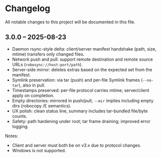 # Changelog

All notable changes to this project will be documented in this file.

## 3.0.0 – 2025-08-23

- Daemon rsync-style delta: client/server manifest handshake (path, size, mtime) transfers only changed files.
- Network push and pull: support remote destination and remote source URLs (`robosync://host:port/path`).
- Server-side mirror: deletes extras based on the expected set from the manifest.
- Symlink preservation: via tar (push) and per-file Symlink frames (`--no-tar`), also in pull.
- Timestamps preserved: per-file protocol carries mtime; server/client apply on completion.
- Empty directories: mirrored in push/pull; `--mir` implies including empty dirs (robocopy /E semantics).
- UX polish: clean status line, summary includes tar-bundled file/byte counts.
- Safety: path hardening under root; tar frame draining; improved error logging.

Notes:
- Client and server must both be on v3.x due to protocol changes.
- Windows is not supported.

